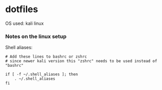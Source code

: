 # dotfiles

OS used: kali linux

### Notes on the linux setup

Shell aliases:
```shell 
# Add these lines to bashrc or zshrc
# since newer kali version this "zshrc" needs to be used instead of "bashrc"

if [ -f ~/.shell_aliases ]; then
    . ~/.shell_aliases
fi

```
